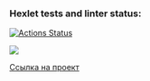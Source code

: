 ### Hexlet tests and linter status:
[![Actions Status](https://github.com/ggByron/python-project-83/workflows/hexlet-check/badge.svg)](https://github.com/ggByron/python-project-83/actions)

<a href="https://codeclimate.com/github/ggByron/python-project-83/maintainability"><img src="https://api.codeclimate.com/v1/badges/13abae70d676a80a1864/maintainability" /></a>

[Ссылка на проект](python-project-83-production-7aae.up.railway.app)
